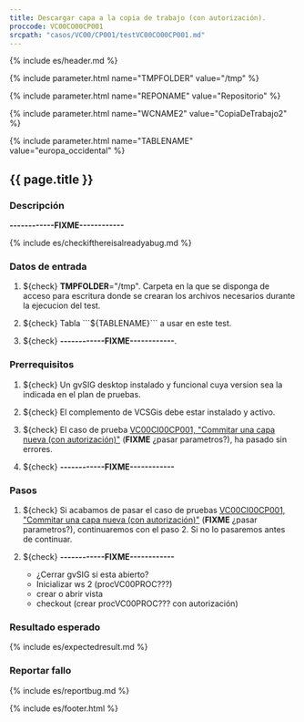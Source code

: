 ```yaml
---
title: Descargar capa a la copia de trabajo (con autorización).
proccode: VC00CO00CP001
srcpath: "casos/VC00/CP001/testVC00CO00CP001.md"
---
```


{% include es/header.md %}

{% include parameter.html name="TMPFOLDER" value="/tmp" %}

{% include parameter.html name="REPONAME" value="Repositorio" %}

{% include parameter.html name="WCNAME2" value="CopiaDeTrabajo2" %}

{% include parameter.html name="TABLENAME" value="europa_occidental" %}

## {{ page.title }}

### Descripción

**------------FIXME------------**

{% include es/checkifthereisalreadyabug.md %}

### Datos de entrada

1. ${check} **TMPFOLDER**="/tmp". Carpeta en la que se disponga de acceso para escritura donde
   se crearan los archivos necesarios durante la ejecucion del test.

4. ${check} Tabla ```${TABLENAME}``` a usar en este test. 

4. ${check} **------------FIXME------------**. 

### Prerrequisitos

1. ${check} Un gvSIG desktop instalado y funcional cuya version sea la indicada en el plan de pruebas.

2. ${check} El complemento de VCSGis debe estar instalado y activo.

3. ${check} El caso de prueba [VC00CI00CP001, "Commitar una capa nueva (con autorización)"](../../CI00/CP001/testVC00CI00CP001.md) 
   (**FIXME** ¿pasar parametros?),
   ha pasado sin errores. 

4. ${check} **------------FIXME------------**

### Pasos

1. ${check} Si acabamos de pasar el caso de pruebas 
   [VC00CI00CP001, "Commitar una capa nueva (con autorización)"](../../CI00/CP001/testVC00CI00CP001.md) (**FIXME** ¿pasar parametros?), 
   continuaremos con el paso 2. 
   Si no lo pasaremos antes de continuar. 
      
1. ${check} **------------FIXME------------**
   * ¿Cerrar gvSIG si esta abierto?
   * Inicializar ws 2 (procVC00PROC???)
   * crear o abrir vista
   * checkout (crear procVC00PROC??? con autorización)

### Resultado esperado

{% include es/expectedresult.md %}

### Reportar fallo

{% include es/reportbug.md %}

{% include es/footer.html %}
